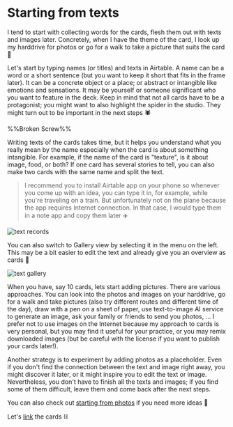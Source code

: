 Starting from texts
========

I tend to start with collecting words for the cards, flesh them out with texts and images later. Concretely, when I have the theme of the card, I look up my harddrive for photos or go for a walk to take a picture that suits the card :telescope:

Let's start by typing names (or titles) and texts in Airtable. A name can be a word or a short sentence (but you want to keep it short that fits in the frame later). It can be a concrete object or a place; or abstract or intangible like emotions and sensations. It may be yourself or someone significant who you want to feature in the deck. Keep in mind that not all cards have to be a protagonist; you might want to also highlight the spider in the studio. They might turn out to be important in the next steps :spider:

%%Broken Screw%%

Writing texts of the cards takes time, but it helps you understand what you really mean by the name especially when the card is about something intangible. For example, if the name of the card is "texture", is it about image, food, or both? If one card has several stories to tell, you can also make two cards with the same name and split the text.

> I recommend you to install Airtable app on your phone so whenever you come up with an idea, you can type it in, for example, while you're traveling on a train. But unfortunately not on the plane because the app requires Internet connection. In that case, I would type them in a note app and copy them later :airplane:

![text records](https://cdn.glitch.global/61984d65-52b6-418b-b420-2547b4acca3d/airtable-text-records.png?v=1693831790160)

You can also switch to Gallery view by selecting it in the menu on the left. This may be a bit easier to edit the text and already give you an overview as cards :flower_playing_cards:

![text gallery](https://cdn.glitch.global/61984d65-52b6-418b-b420-2547b4acca3d/airtable-text-gallery.png?v=1693832230370)

When you have, say 10 cards, lets start adding pictures. There are various approaches. You can look into the photos and images on your harddrive, go for a walk and take pictures (also try different routes and different time of the day), draw with a pen on a sheet of paper, use text-to-image AI service to generate an image, ask your family or friends to send you photos, ... I prefer not to use images on the Internet because my approach to cards is very personal, but you may find it useful for your practice, or you may remix downloaded images (but be careful with the license if you want to publish your cards later!).

Another strategy is to experiment by adding photos as a placeholder. Even if you don't find the connection between the text and image right away, you might discover it later, or it might inspire you to edit the text or image. Nevertheless, you don't have to finish all the texts and images; if you find some of them difficult, leave them and come back after the next steps.

You can also check out [starting from photos](#doc/photos) if you need more ideas :eyes:

Let's [link](#doc/links) the cards :chains:
